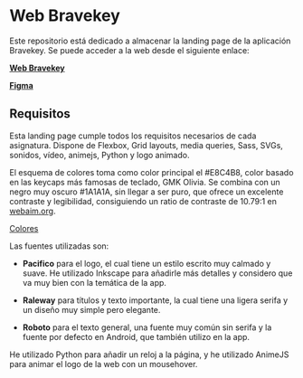 # Web Bravekey
Este repositorio está dedicado a almacenar la landing page de la aplicación Bravekey. Se puede acceder a
la web desde el siguiente enlace:

[**Web Bravekey**](https://torrespedrob.github.io/Web-Bravekey/)

[**Figma**](https://www.figma.com/file/4Gz3dFUMLuXoFdTJYvxFiS/Web-Bravekey?node-id=0%3A1)

## Requisitos
Esta landing page cumple todos los requisitos necesarios de cada asignatura.
Dispone de Flexbox, Grid layouts, media queries, Sass, SVGs, sonidos, vídeo, animejs, Python y logo animado.

El esquema de colores toma como color principal el #E8C4B8, color basado en las keycaps más famosas de teclado, GMK Olivia.
Se combina con un negro muy oscuro #1A1A1A, sin llegar a ser puro, que ofrece un excelente contraste y legibilidad, consiguiendo
un ratio de contraste de 10.79:1 en [webaim.org](https://webaim.org/resources/contrastchecker/).

[Colores](https://github.com/torrespedrob/Web-Bravekey/blob/main/colores.png)

Las fuentes utilizadas son:

 - **Pacifico** para el logo, el cual tiene un estilo escrito muy calmado y suave. He utilizado Inkscape para añadirle más detalles y considero que 
va muy bien con la temática de la app.

 - **Raleway** para títulos y texto importante, la cual tiene una ligera serifa y un diseño muy simple pero elegante.

 - **Roboto** para el texto general, una fuente muy común sin serifa y la fuente por defecto en Android, que también utilizo en la app.

He utilizado Python para añadir un reloj a la página, y he utilizado AnimeJS para animar el logo de la web con un mousehover.